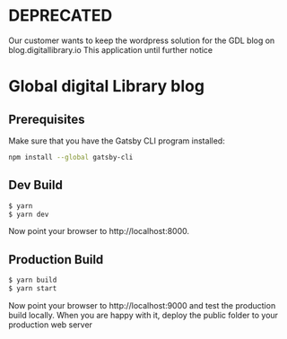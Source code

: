 # DEPRECATED
Our customer wants to keep the wordpress solution for the GDL blog on blog.digitallibrary.io
This application until further notice

# Global digital Library blog

## Prerequisites

Make sure that you have the Gatsby CLI program installed:

```sh
npm install --global gatsby-cli
```

## Dev Build

```bash
$ yarn
$ yarn dev
```

Now point your browser to http://localhost:8000.

## Production Build

```bash
$ yarn build
$ yarn start
```

Now point your browser to http://localhost:9000 and test the production
build locally. When you are happy with it, deploy the public folder to
your production web server

